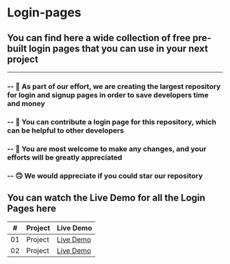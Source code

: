 # Login-pages
##  **You can find here a wide collection of free pre-built login pages that you can use in your next project**

<hr>

### -- 🤌  As part of our effort, we are creating the largest repository for login and signup pages in order to save developers time and money
### -- 👀  You can contribute a login page for this repository, which can be helpful to other developers
### -- 🤝  You are most welcome to make any changes, and your efforts will be greatly appreciated
### -- 🙃  We would appreciate if you could star our repository

## You can watch the Live Demo for all the Login Pages here

|  #  | Project                                                                                                                     | Live Demo                                                                         |
| :-: | --------------------------------------------------------------------------------------------------------------------------- | --------------------------------------------------------------------------------- |
| 01  | Project                             | [Live Demo](https://jkvishu.github.io/Login-pages/1.Project/index.html)
| 02  | Project                             | [Live Demo](https://jkvishu.github.io/Login-pages/2.Project/index.html)


